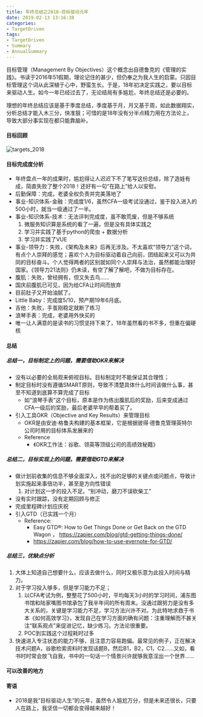 ```yaml
---
title: 年终总结之2018-目标驱动元年
date: 2019-02-13 13:16:38
categories: 
- TargetDriven
tags:
- TargetDriven
- Summary
- AnnualSummary
---
```

目标管理（Management By Objectives）这个概念出自德鲁克的《管理的实践》。书读于2016年51假期，理论记住的甚少，但仍奉之为我人生的启蒙。只因目标管理这个词从此深植于心中，野蛮生长。于是，18年初决定实践之，要以目标来驱动人生。如今一年已经过去了，无论结局有多尴尬，年终总结还是必要的。

理想的年终总结应该是基于季度总结，季度基于月，月又基于周，如此数据翔实，分析总结才能入木三分，快准狠；可惜的是18年没有分半点精力用在方法论上，导致大部分事实现在都只能靠脑补。

#### 目标回顾
![targets_2018](../20190213-年终总结之2018-目标驱动元年/targets_2018.jpg)
#### 目标完成度分析
* 年终盘点一年的成果时，尴尬得让人迟迟下不了笔写这份总结，除了造娃有成，简直失败了整个2018！还好有一句“在路上”给人以安慰。
* 后勤保障：完成，老婆全权负责并完美落地了
* 事业-知识体系-金融：完成度1/6，虽然CFA一级考试没通过，鉴于投入进入的500小时，就当一级通过了一半。
* 事业-知识体系-技术：无法评判完成度，虽不敢荒废，但是不够系统
   1. 微服务知识算是系统的看了一遍，但是没有具体实践之
   2. 学习并实践了基于python的爬虫 + 数据分析
   3. 学习并实践了VUE
* 事业-领导力：失败，《架构及未来》后再无涉及。不太喜欢“领导力”这个词，有点个人崇拜的感觉；喜欢个人为目标驱动着自己向前，团结起来又可以为共同的目标奋斗。个人觉得两者的区别就如同个人崇拜与法治，虽然都能治理好国家。《领导力21法则》仍未读，有空了解了解吧，不做为目标存在。
* 腹肌：失败，曾经拥有，但又失去鸟……
* 国庆前腹肌已可见，因为给CFA让时间而放弃
* 目前肚子又开始油腻了。
* Little Baby：完成度5/10，预产期19年6月底。
* 吉他：失败，手茧刚稳定就断了练习
* 浪琴手表：完成，老婆用外快买的
* 唯一让人满意的是读书的习惯坚持下来了，18年虽然看的书不多，但重在偏硬核

#### 总结
##### 总结一，目标制定上的问题，需要借助OKR来解决
* 没有以必要的全局观来俯视目标。目标制定时不能保证其合理性；
* 制定目标时没有遵循SMART原则，导致不清楚具体什么时间该做什么事，甚至不知道到底算不算完成了目标
   * 如“浪琴手表”这个目标，原本是作为练出腹肌后的奖励，后来变成通过CFA一级后的奖励，最后老婆早早的帮着买了。
* 引入工具OKR（Objective and Key Results）来管理目标
   * OKR是由安迪·格鲁夫构建的基本框架，它是根据彼得·德鲁克管理英特尔公司时用的目标体系发展来的
   * Reference
      * 《OKR工作法：谷歌、领英等顶级公司的高绩效秘籍》

##### 总结二，目标实现上的问题，需要借助GTD来解决
* 做计划前收集的信息不够全面深入，找不出的足够的关键点或问题点，导致计划实施起来事倍功半，甚至是方向性错误
   1. 对计划这一步的投入不足。“别冲动，磨刀不误砍柴工”
* 没有实时跟踪，没有定期回顾与修正
* 完成里程碑计划应庆祝
* 引入GTD（已实践一个月）
   * Reference:
      * Easy GTD®: How to Get Things Done or Get Back on the GTD Wagon ， https://zapier.com/blog/gtd-getting-things-done/
      * https://zapier.com/blog/how-to-use-evernote-for-GTD/

##### 总结三，优缺点分析
1. 大体上知道自己想要什么，应该去做什么，同时又极乐意为此投入时间与精力。
2. 对于学习投入够多，但是学习能力不足；
   1. 以CFA考试为例，整整花了500小时，平均每天3小时的学习时间，浦东图书馆和陆家嘴图书馆承包了我半年间的所有周末。没通过跟努力是没有多大关系的，关键是学习能力不足，学习方法兴许不对。为此特地求救于书本《如何高效学习》，发现自己在学习方面的确有问题：注重理解而不甚关注“联系观点”来促进记忆，缺少练习。方法论很重要。
   2. POC到实践这个过程耗时过多
3. 快速进入专注状态的能力不够，且注意力容易跑偏。最常见的例子，正在解决技术问题A，谷歌检索资料时发现话题B，然后B1，B2，C1，C2……又如，看书时时常会放飞自我，书中的一句话一个情景兴许就够我意淫出一个世界……

#### 可以改善的地方

#### 寄语
* 2018是我“目标驱动人生”的元年，虽然令人尴尬万分，但是未来还很长，只要人在路上，我坚信一切都会变得越来越好！
